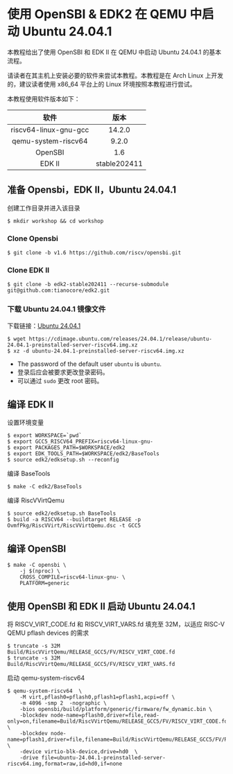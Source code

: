 # 使用 OpenSBI & EDK2 在 QEMU 中启动 Ubuntu 24.04.1

本教程给出了使用 OpenSBI 和 EDK II 在 QEMU 中启动 Ubuntu 24.04.1 的基本流程。

请读者在其主机上安装必要的软件来尝试本教程。本教程是在 Arch Linux 上开发的，建议读者使用 x86_64 平台上的 Linux 环境按照本教程进行尝试。

本教程使用软件版本如下：

|         软件          |     版本     |
| :-------------------: | :----------: |
| riscv64-linux-gnu-gcc |    14.2.0    |
|  qemu-system-riscv64  |     9.2.0    |
|       OpenSBI         |      1.6     |
|        EDK II         | stable202411 |

## 准备 Opensbi，EDK II，Ubuntu 24.04.1
创建工作目录并进入该目录

``` shell
$ mkdir workshop && cd workshop
```

### Clone Opensbi

``` shell
$ git clone -b v1.6 https://github.com/riscv/opensbi.git
```

### Clone EDK II

``` shell
$ git clone -b edk2-stable202411 --recurse-submodule git@github.com:tianocore/edk2.git
```

### 下载 Ubuntu 24.04.1 镜像文件

下载链接：[Ubuntu 24.04.1](https://cdimage.ubuntu.com/releases/24.04.1/release/ubuntu-24.04.1-preinstalled-server-riscv64.img.xz)
``` shell
$ wget https://cdimage.ubuntu.com/releases/24.04.1/release/ubuntu-24.04.1-preinstalled-server-riscv64.img.xz
$ xz -d ubuntu-24.04.1-preinstalled-server-riscv64.img.xz
```

- The password of the default user `ubuntu` is `ubuntu`.
- 登录后应会被要求更改登录密码。
- 可以通过 `sudo` 更改 root 密码。

## 编译 EDK II

设置环境变量

``` shell
$ export WORKSPACE=`pwd`
$ export GCC5_RISCV64_PREFIX=riscv64-linux-gnu-
$ export PACKAGES_PATH=$WORKSPACE/edk2
$ export EDK_TOOLS_PATH=$WORKSPACE/edk2/BaseTools
$ source edk2/edksetup.sh --reconfig
```

编译 BaseTools

``` shell
$ make -C edk2/BaseTools
```

编译 RiscVVirtQemu

``` shell
$ source edk2/edksetup.sh BaseTools
$ build -a RISCV64 --buildtarget RELEASE -p OvmfPkg/RiscVVirt/RiscVVirtQemu.dsc -t GCC5
```

## 编译 OpenSBI

``` shell
$ make -C opensbi \
    -j $(nproc) \
    CROSS_COMPILE=riscv64-linux-gnu- \
    PLATFORM=generic
```

## 使用 OpenSBI 和 EDK II 启动 Ubuntu 24.04.1

将 RISCV_VIRT_CODE.fd 和 RISCV_VIRT_VARS.fd 填充至 32M，以适应 RISC-V QEMU pflash devices 的需求

``` shell
$ truncate -s 32M Build/RiscVVirtQemu/RELEASE_GCC5/FV/RISCV_VIRT_CODE.fd
$ truncate -s 32M Build/RiscVVirtQemu/RELEASE_GCC5/FV/RISCV_VIRT_VARS.fd
```

启动 qemu-system-riscv64

``` shell
$ qemu-system-riscv64  \
    -M virt,pflash0=pflash0,pflash1=pflash1,acpi=off \
    -m 4096 -smp 2  -nographic \
    -bios opensbi/build/platform/generic/firmware/fw_dynamic.bin \
    -blockdev node-name=pflash0,driver=file,read-only=on,filename=Build/RiscVVirtQemu/RELEASE_GCC5/FV/RISCV_VIRT_CODE.fd  \
    -blockdev node-name=pflash1,driver=file,filename=Build/RiscVVirtQemu/RELEASE_GCC5/FV/RISCV_VIRT_VARS.fd \
    -device virtio-blk-device,drive=hd0  \
    -drive file=ubuntu-24.04.1-preinstalled-server-riscv64.img,format=raw,id=hd0,if=none
```
